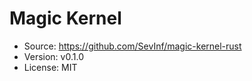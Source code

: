 # Magic Kernel

- Source: https://github.com/SevInf/magic-kernel-rust
- Version: v0.1.0
- License: MIT
